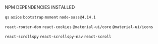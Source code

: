 NPM DEPENDENCIES INSTALLED

`qs`
`axios`
`bootstrap`
`moment`
`node-sass@4.14.1`

`react-router-dom`
`react-cookies`
`@material-ui/core`
`@material-ui/icons`

`react-scrollspy`
`react-scrollspy-nav`
`react-scroll`